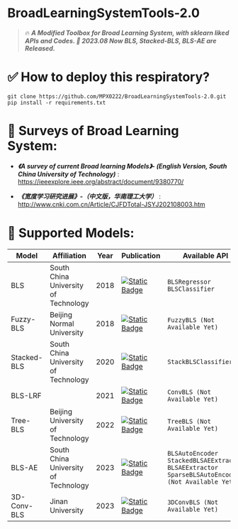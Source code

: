 # BroadLearningSystemTools-2.0



> 🔥 ***A Modified Toolbox for Broad Learning System, with sklearn liked APIs and Codes. 
> 📌 2023.08 Now BLS, Stacked-BLS, BLS-AE are Released.***

✅ How to deploy this respiratory?
======
```
git clone https://github.com/MPX0222/BroadLearningSystemTools-2.0.git
pip install -r requirements.txt
```

💬 Surveys of Broad Learning System:
======

* ***《A survey of current Broad learning Models》- (English Version, South China University of Technology)*** : https://ieeexplore.ieee.org/abstract/document/9380770/

* ***《宽度学习研究进展》-（中文版，华南理工大学）*** : http://www.cnki.com.cn/Article/CJFDTotal-JSYJ202108003.htm



💭 Supported Models:
======

| Model | Affiliation | Year | Publication | Available API |
|-------|-------|-------|-------|-------|
| BLS | South China University of Technology | 2018 | [![Static Badge](https://img.shields.io/badge/Paper-TNNLS_2018-brightgreen?logo=Arxiv)](https://ieeexplore.ieee.org/abstract/document/7987745/) | `BLSRegressor` `BLSClassifier` |
|Fuzzy-BLS| Beijing Normal University| 2018 |[![Static Badge](https://img.shields.io/badge/Paper-TCYB_2018-brightgreen?logo=Arxiv)](https://ieeexplore.ieee.org/stamp/stamp.jsp?tp=&arnumber=8432091)| `FuzzyBLS (Not Available Yet)` |
|Stacked-BLS| South China University of Technology | 2020 |[![Static Badge](https://img.shields.io/badge/Paper-TSMC_2020-brightgreen?logo=Arxiv)]()| `StackBLSClassifier` |
|BLS-LRF|| 2021 |[![Static Badge](https://img.shields.io/badge/Paper-Arxiv_2021-brightgreen?logo=Arxiv)]()| `ConvBLS (Not Available Yet)` |
|Tree-BLS| Beijing University of Technology | 2022 |[![Static Badge](https://img.shields.io/badge/Paper-TNNLS_2022-brightgreen?logo=Arxiv)]()| `TreeBLS (Not Available Yet)` |
|BLS-AE| South China University of Technology | 2023 |[![Static Badge](https://img.shields.io/badge/Paper-TKDE_2023-brightgreen?logo=Arxiv)]()| `BLSAutoEncoder` `StackedBLSAEExtractor` `BLSAEExtractor` `SparseBLSAutoEncoder (Not Available Yet)`|
|3D-Conv-BLS| Jinan University| 2023 |[![Static Badge](https://img.shields.io/badge/Paper-Frontiers_2023-brightgreen?logo=Arxiv)]()| `3DConvBLS (Not Available Yet)` |



